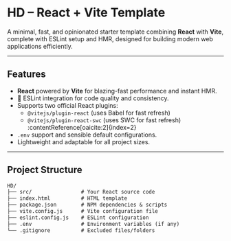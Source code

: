 # HD – React + Vite Template

A minimal, fast, and opinionated starter template combining **React** with **Vite**, complete with ESLint setup and HMR, designed for building modern web applications efficiently.

---

##  Features

- **React** powered by **Vite** for blazing-fast performance and instant HMR.
- 🧹 ESLint integration for code quality and consistency.
- Supports two official React plugins:
  - `@vitejs/plugin-react` (uses Babel for fast refresh)
  - `@vitejs/plugin-react-swc` (uses SWC for fast refresh) :contentReference[oaicite:2]{index=2}
- `.env` support and sensible default configurations.
- Lightweight and adaptable for all project sizes.

---

##  Project Structure

```txt
HD/
├── src/                # Your React source code
├── index.html          # HTML template
├── package.json        # NPM dependencies & scripts
├── vite.config.js      # Vite configuration file
├── eslint.config.js    # ESLint configuration
├── .env                # Environment variables (if any)
└── .gitignore          # Excluded files/folders
